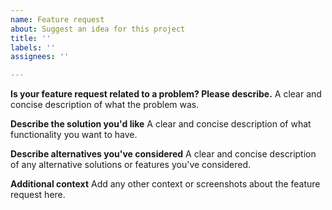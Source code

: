 ```yaml
---
name: Feature request
about: Suggest an idea for this project
title: ''
labels: ''
assignees: ''

---
```


**Is your feature request related to a problem? Please describe.**
A clear and concise description of what the problem was.

**Describe the solution you'd like**
A clear and concise description of what functionality you want to have.

**Describe alternatives you've considered**
A clear and concise description of any alternative solutions or features you've considered.

**Additional context**
Add any other context or screenshots about the feature request here.

